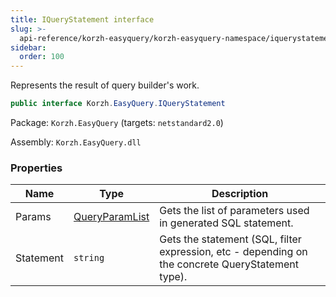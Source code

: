 ```yaml
---
title: IQueryStatement interface
slug: >-
  api-reference/korzh-easyquery/korzh-easyquery-namespace/iquerystatement-interface
sidebar:
  order: 100
---
```


Represents the result of query builder's work.
```csharp
public interface Korzh.EasyQuery.IQueryStatement

```
Package: `Korzh.EasyQuery` (targets: `netstandard2.0`)

Assembly: `Korzh.EasyQuery.dll`

### Properties

| Name | Type | Description | 
| --- | --- | --- | 
| Params | [QueryParamList](///easyquery/docs/api-reference/korzh-easyquery/korzh-easyquery-namespace/queryparamlist-class) | Gets the list of parameters used in generated SQL statement. | 
| Statement | `string` | Gets the statement (SQL, filter expression, etc - depending on the concrete QueryStatement type). |
